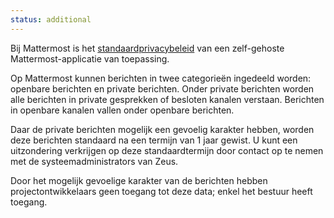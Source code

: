 ```yaml
---
status: additional
---
```


Bij Mattermost is het [standaardprivacybeleid](https://github.com/mattermost/mattermost-server/blob/master/build/PRIVACY_POLICY.md) van een zelf-gehoste Mattermost-applicatie van toepassing.

Op Mattermost kunnen berichten in twee categorieën ingedeeld worden: openbare berichten en private berichten. Onder private berichten worden alle berichten in private gesprekken of besloten kanalen verstaan. Berichten in openbare kanalen vallen onder openbare berichten.

Daar de private berichten mogelijk een gevoelig karakter hebben, worden deze berichten standaard na een termijn van 1 jaar gewist. U kunt een uitzondering verkrijgen op deze standaardtermijn door contact op te nemen met de systeemadministrators van Zeus.

Door het mogelijk gevoelige karakter van de berichten hebben projectontwikkelaars geen toegang tot deze data; enkel het bestuur heeft toegang.
